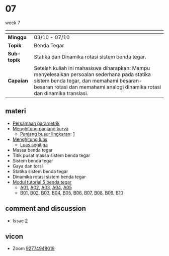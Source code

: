 # 07
week 7

<span> | <span>
:- | :-
**Minggu** | 03/10 - 07/10
**Topik** | Benda Tegar
**Sub-topik** | Statika dan Dinamika rotasi sistem benda tegar.
**Capaian** | Setelah kuliah ini mahasiswa diharapkan: Mampu menyelesaikan persoalan sederhana pada statika sistem benda tegar, dan memahami besaran-besaran rotasi dan memahami analogi dinamika rotasi dan dinamika translasi.


## materi
+ [Persamaan parametrik](text/parametric-equation.md)
+ [Menghitung panjang kurva](text/length.md)
  + [Panjang busur lingkaran](text/length-arc.md): [1](text/length-arch-1.md)
+ [Menghitung luas](text/area.md)
  + [Luas segitiga](text/area-triangle.md)
+ Massa benda tegar
+ Titik pusat massa sistem benda tegar
+ Sistem benda tegar
+ Gaya dan torsi
+ Statika sistem benda tegar
+ Dinamika rotasi sistem benda tegar
+ [Modul tutorial 5 benda tegar](module-05-a.pdf)
  + [A01](text/a01.md), [A02](text/a02.md), [A03](text/a03.md), [A04](text/a04.md), [A05](text/a05.md)
  + [B01](text/b01.md), [B02](text/b02.md), [B03](text/b03.md), [B04](text/b04.md), [B05](text/b05.md), [B06](text/b06.md), [B07](text/b07.md), [B08](text/b08.md), [B09](text/b09.md), [B10](text/b10.md)


## comment and discussion
+ Issue [2](https://github.com/dudung/fi1101-04-2022-1/issues/2)


## vicon
+ Zoom [92774948019](https://itb-ac-id.zoom.us/j/92774948019?pwd=WVVBRllUQlpabkVmdXJ3d1hvNmtBUT09)